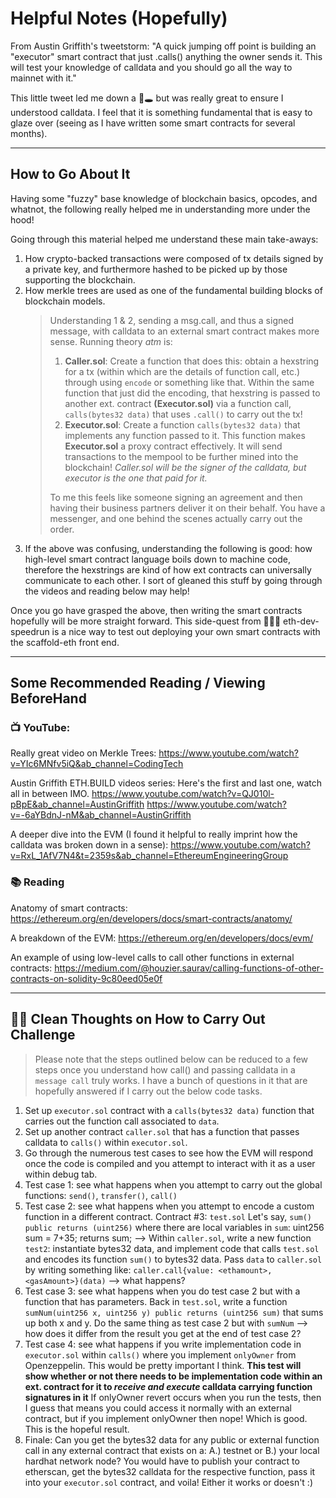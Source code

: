 # Helpful Notes (Hopefully)

From Austin Griffith's tweetstorm: "A quick jumping off point is building an "executor" smart contract that just .calls() anything the owner sends it.
This will test your knowledge of calldata and you should go all the way to mainnet with it."

This little tweet led me down a 🐇🕳 but was really great to ensure I understood calldata. I feel that it is something fundamental that is easy to glaze over (seeing as I have written some smart contracts for several months).

---

## How to Go About It

Having some "fuzzy" base knowledge of blockchain basics, opcodes, and whatnot, the following really helped me in understanding more under the hood!

Going through this material helped me understand these main take-aways:

1. How crypto-backed transactions were composed of tx details signed by a private key, and furthermore hashed to be picked up by those supporting the blockchain.
2. How merkle trees are used as one of the fundamental building blocks of blockchain models.
   > Understanding 1 & 2, sending a msg.call, and thus a signed message, with calldata to an external smart contract makes more sense. Running theory _atm_ is:
   >
   > 1. **Caller.sol**: Create a function that does this: obtain a hexstring for a tx (within which are the details of function call, etc.) through using `encode` or something like that. Within the same function that just did the encoding, that hexstring is passed to another ext. contract **(Executor.sol)** via a function call, `calls(bytes32 data)` that uses `.call()` to carry out the tx!
   > 2. **Executor.sol**: Create a function `calls(bytes32 data)` that implements any function passed to it. This function makes **Executor.sol** a proxy contract effectively. It will send transactions to the mempool to be further mined into the blockchain! _Caller.sol will be the signer of the calldata, but executor is the one that paid for it._
   >
   > To me this feels like someone signing an agreement and then having their business partners deliver it on their behalf. You have a messenger, and one behind the scenes actually carry out the order.
3. If the above was confusing, understanding the following is good: how high-level smart contract language boils down to machine code, therefore the hexstrings are kind of how ext contracts can universally communicate to each other. I sort of gleaned this stuff by going through the videos and reading below may help!

Once you go have grasped the above, then writing the smart contracts hopefully will be more straight forward. This side-quest from 🏃🏻‍♂️ eth-dev-speedrun is a nice way to test out deploying your own smart contracts with the scaffold-eth front end.

---

## Some Recommended Reading / Viewing BeforeHand

### 📺 YouTube:

Really great video on Merkle Trees: https://www.youtube.com/watch?v=YIc6MNfv5iQ&ab_channel=CodingTech

Austin Griffith ETH.BUILD videos series: Here's the first and last one, watch all in between IMO.
https://www.youtube.com/watch?v=QJ010l-pBpE&ab_channel=AustinGriffith
https://www.youtube.com/watch?v=-6aYBdnJ-nM&ab_channel=AustinGriffith

A deeper dive into the EVM (I found it helpful to really imprint how the calldata was broken down in a sense): https://www.youtube.com/watch?v=RxL_1AfV7N4&t=2359s&ab_channel=EthereumEngineeringGroup

### 📚 Reading

Anatomy of smart contracts: https://ethereum.org/en/developers/docs/smart-contracts/anatomy/

A breakdown of the EVM: https://ethereum.org/en/developers/docs/evm/

An example of using low-level calls to call other functions in external contracts: https://medium.com/@houzier.saurav/calling-functions-of-other-contracts-on-solidity-9c80eed05e0f

---

## 💪🏼 Clean Thoughts on How to Carry Out Challenge

> Please note that the steps outlined below can be reduced to a few steps once you understand how call() and passing calldata in a `message call` truly works. I have a bunch of questions in it that are hopefully answered if I carry out the below code tasks.

1. Set up `executor.sol` contract with a `calls(bytes32 data)` function that carries out the function call associated to `data`.
2. Set up another contract `caller.sol` that has a function that passes calldata to `calls()` within `executor.sol`.
3. Go through the numerous test cases to see how the EVM will respond once the code is compiled and you attempt to interact with it as a user within debug tab.
4. Test case 1: see what happens when you attempt to carry out the global functions: `send()`, `transfer()`, `call()`
5. Test case 2: see what happens when you attempt to encode a custom function in a different contract. Contract #3: `test.sol` Let's say, `sum() public returns (uint256)` where there are local variables in `sum`: uint256 sum = 7+35; returns sum; --> Within `caller.sol`, write a new function `test2`: instantiate bytes32 data, and implement code that calls `test.sol` and encodes its function `sum()` to bytes32 data. Pass `data` to `caller.sol` by writing something like: `caller.call{value: <ethamount>, <gasAmount>}(data)` --> what happens?
6. Test case 3: see what happens when you do test case 2 but with a function that has parameters. Back in `test.sol`, write a function `sumNum(uint256 x, uint256 y) public returns (uint256 sum)` that sums up both x and y. Do the same thing as test case 2 but with `sumNum` --> how does it differ from the result you get at the end of test case 2?
7. Test case 4: see what happens if you write implementation code in `executor.sol` within `calls()` where you implement `onlyOwner` from Openzeppelin. This would be pretty important I think. **This test will show whether or not there needs to be implementation code within an ext. contract for it to _receive and execute_ calldata carrying function signatures in it** If onlyOwner revert occurs when you run the tests, then I guess that means you could access it normally with an external contract, but if you implement onlyOwner then nope! Which is good. This is the hopeful result.
8. Finale: Can you get the bytes32 data for any public or external function call in any external contract that exists on a: A.) testnet or B.) your local hardhat network node? You would have to publish your contract to etherscan, get the bytes32 calldata for the respective function, pass it into your `executor.sol` contract, and voila! Either it works or doesn't :)

